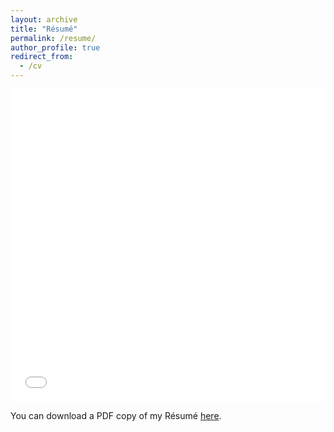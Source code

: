 ```yaml
---
layout: archive
title: "Résumé"
permalink: /resume/
author_profile: true
redirect_from:
  - /cv
---
```


<iframe src="/files/pdf/Data Science Resume March 2022.pdf" width="100%" height="500" frameborder="no" border="0" marginwidth="0" marginheight="0"></iframe>

<!You can download a PDF copy of my Résumé [here](/files/pdf/Data Science Resume March 2022.pdf).!>
You can download a PDF copy of my Résumé [here](/files/pdf/PhilipStrumineResume.pdf).
